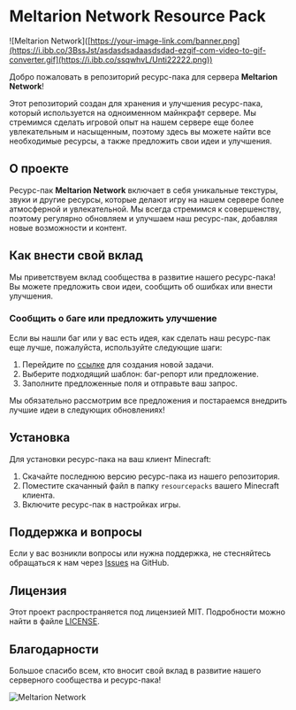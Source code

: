 # Meltarion Network Resource Pack

![Meltarion Network]([https://your-image-link.com/banner.png](https://i.ibb.co/3BssJst/asdasdsadaasdsdad-ezgif-com-video-to-gif-converter.gif](https://i.ibb.co/ssqwhvL/Unti22222.png)) <!-- Здесь можно вставить баннер или логотип -->

Добро пожаловать в репозиторий ресурс-пака для сервера **Meltarion Network**!

Этот репозиторий создан для хранения и улучшения ресурс-пака, который используется на одноименном майнкрафт сервере. Мы стремимся сделать игровой опыт на нашем сервере еще более увлекательным и насыщенным, поэтому здесь вы можете найти все необходимые ресурсы, а также предложить свои идеи и улучшения.

## О проекте

Ресурс-пак **Meltarion Network** включает в себя уникальные текстуры, звуки и другие ресурсы, которые делают игру на нашем сервере более атмосферной и увлекательной. Мы всегда стремимся к совершенству, поэтому регулярно обновляем и улучшаем наш ресурс-пак, добавляя новые возможности и контент.

## Как внести свой вклад

Мы приветствуем вклад сообщества в развитие нашего ресурс-пака! Вы можете предложить свои идеи, сообщить об ошибках или внести улучшения. 

### Сообщить о баге или предложить улучшение

Если вы нашли баг или у вас есть идея, как сделать наш ресурс-пак еще лучше, пожалуйста, используйте следующие шаги:

1. Перейдите по [ссылке](https://github.com/lDoomerl/RP-Meltarion/issues/new/choose) для создания новой задачи.
2. Выберите подходящий шаблон: баг-репорт или предложение.
3. Заполните предложенные поля и отправьте ваш запрос.

Мы обязательно рассмотрим все предложения и постараемся внедрить лучшие идеи в следующих обновлениях!

## Установка

Для установки ресурс-пака на ваш клиент Minecraft:

1. Скачайте последнюю версию ресурс-пака из нашего репозитория.
2. Поместите скачанный файл в папку `resourcepacks` вашего Minecraft клиента.
3. Включите ресурс-пак в настройках игры.

## Поддержка и вопросы

Если у вас возникли вопросы или нужна поддержка, не стесняйтесь обращаться к нам через [Issues](https://github.com/lDoomerl/RP-Meltarion/issues/new/choose) на GitHub.

## Лицензия

Этот проект распространяется под лицензией MIT. Подробности можно найти в файле [LICENSE](LICENSE).

## Благодарности

Большое спасибо всем, кто вносит свой вклад в развитие нашего серверного сообщества и ресурс-пака!

![Meltarion Network](https://your-image-link.com/footer.png) <!-- Здесь можно вставить изображение для завершения страницы, например, логотип сервера -->
